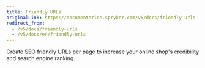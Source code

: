 ```yaml
---
title: Friendly URLs
originalLink: https://documentation.spryker.com/v5/docs/friendly-urls
redirect_from:
  - /v5/docs/friendly-urls
  - /v5/docs/en/friendly-urls
---
```


Create SEO friendly URLs per page to increase your online shop's credibility and search engine ranking.
